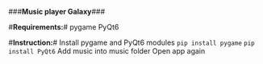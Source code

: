 ###**Music player Galaxy**###

#**Requirements:**#
pygame
PyQt6

#**Instruction:**#
Install pygame and PyQt6 modules
```pip install pygame```
```pip install PyQt6```
Add music into music folder
Open app again
